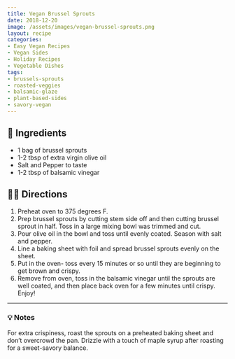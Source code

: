 ```yaml
---
title: Vegan Brussel Sprouts
date: 2018-12-20
image: /assets/images/vegan-brussel-sprouts.png
layout: recipe
categories:
- Easy Vegan Recipes
- Vegan Sides
- Holiday Recipes
- Vegetable Dishes
tags:
- brussels-sprouts
- roasted-veggies
- balsamic-glaze
- plant-based-sides
- savory-vegan
---
```


## 🧾 Ingredients

- 1 bag of brussel sprouts
- 1-2 tbsp of extra virgin olive oil
- Salt and Pepper to taste
- 1-2 tbsp of balsamic vinegar

## 👩‍🍳 Directions

1. Preheat oven to 375 degrees F.
2. Prep brussel sprouts by cutting stem side off and then cutting brussel sprout in half. Toss in a large mixing bowl was trimmed and cut.
3. Pour olive oil in the bowl and toss until evenly coated. Season with salt and pepper.
4. Line a baking sheet with foil and spread brussel sprouts evenly on the sheet.
5. Put in the oven- toss every 15 minutes or so until they are beginning to get brown and crispy.
6. Remove from oven, toss in the balsamic vinegar until the sprouts are well coated, and then place back oven for a few minutes until crispy. Enjoy!


---

### 💡 Notes

For extra crispiness, roast the sprouts on a preheated baking sheet and don’t overcrowd the pan. Drizzle with a touch of maple syrup after roasting for a sweet-savory balance.
